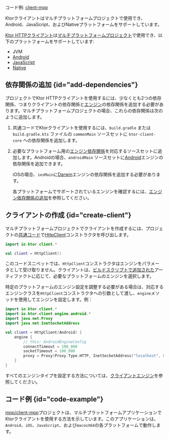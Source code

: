[//]: # (title: マルチプラットフォーム)

<tldr>
<p>
コード例: <a href="https://github.com/ktorio/ktor-samples/tree/main/client-mpp">client-mpp</a>
</p>
</tldr>

<link-summary>
Ktorクライアントはマルチプラットフォームプロジェクトで使用でき、Android、JavaScript、およびNativeプラットフォームをサポートしています。
</link-summary>

[Ktor HTTPクライアント](client-create-and-configure.md)は[マルチプラットフォームプロジェクト](https://kotlinlang.org/docs/multiplatform.html)で使用でき、以下のプラットフォームをサポートしています:
* JVM
* [Android](https://kotlinlang.org/docs/android-overview.html)
* [JavaScript](https://kotlinlang.org/docs/js-overview.html)
* [Native](https://kotlinlang.org/docs/native-overview.html)

## 依存関係の追加 {id="add-dependencies"}
プロジェクトでKtor HTTPクライアントを使用するには、少なくとも2つの依存関係、つまりクライアントの依存関係と[エンジン](client-engines.md)の依存関係を追加する必要があります。マルチプラットフォームプロジェクトの場合、これらの依存関係は次のように追加します。
1. 共通コードでKtorクライアントを使用するには、`build.gradle` または `build.gradle.kts` ファイルの `commonMain` ソースセットに `ktor-client-core` への依存関係を追加します。
   <var name="platform_name" value="common"/>
   <var name="artifact_name" value="ktor-client-core"/>
   <Tabs group="languages">
       <TabItem title="Gradle (Kotlin)" group-key="kotlin">
           <code-block lang="Kotlin" code="               val %platform_name%Main by getting {&#10;                   dependencies {&#10;                       implementation(&quot;io.ktor:%artifact_name%:$ktor_version&quot;)&#10;                   }&#10;               }"/>
       </TabItem>
       <TabItem title="Gradle (Groovy)" group-key="groovy">
           <code-block lang="Groovy" code="               %platform_name%Main {&#10;                   dependencies {&#10;                       implementation &quot;io.ktor:%artifact_name%:$ktor_version&quot;&#10;                   }&#10;               }"/>
       </TabItem>
   </Tabs>
2. 必要なプラットフォーム用の[エンジン依存関係](client-engines.md#dependencies)を対応するソースセットに追加します。Androidの場合、`androidMain` ソースセットに[Android](client-engines.md#android)エンジンの依存関係を追加できます。
   <var name="platform_name" value="android"/>
   <var name="artifact_name" value="ktor-client-android"/>
   <Tabs group="languages">
       <TabItem title="Gradle (Kotlin)" group-key="kotlin">
           <code-block lang="Kotlin" code="               val %platform_name%Main by getting {&#10;                   dependencies {&#10;                       implementation(&quot;io.ktor:%artifact_name%:$ktor_version&quot;)&#10;                   }&#10;               }"/>
       </TabItem>
       <TabItem title="Gradle (Groovy)" group-key="groovy">
           <code-block lang="Groovy" code="               %platform_name%Main {&#10;                   dependencies {&#10;                       implementation &quot;io.ktor:%artifact_name%:$ktor_version&quot;&#10;                   }&#10;               }"/>
       </TabItem>
   </Tabs>
   
   iOSの場合、`iosMain`に[Darwin](client-engines.md#darwin)エンジンの依存関係を追加する必要があります。
   <var name="platform_name" value="ios"/>
   <var name="artifact_name" value="ktor-client-darwin"/>
   <Tabs group="languages">
       <TabItem title="Gradle (Kotlin)" group-key="kotlin">
           <code-block lang="Kotlin" code="               val %platform_name%Main by getting {&#10;                   dependencies {&#10;                       implementation(&quot;io.ktor:%artifact_name%:$ktor_version&quot;)&#10;                   }&#10;               }"/>
       </TabItem>
       <TabItem title="Gradle (Groovy)" group-key="groovy">
           <code-block lang="Groovy" code="               %platform_name%Main {&#10;                   dependencies {&#10;                       implementation &quot;io.ktor:%artifact_name%:$ktor_version&quot;&#10;                   }&#10;               }"/>
       </TabItem>
   </Tabs>
   
   各プラットフォームでサポートされているエンジンを確認するには、[エンジン依存関係の追加](client-engines.md#dependencies)を参照してください。

## クライアントの作成 {id="create-client"}
マルチプラットフォームプロジェクトでクライアントを作成するには、プロジェクトの[共通コード](https://kotlinlang.org/docs/mpp-discover-project.html#source-sets)で[HttpClient](https://api.ktor.io/ktor-client/ktor-client-core/io.ktor.client/-http-client/index.html)コンストラクタを呼び出します。

```kotlin
import io.ktor.client.*

val client = HttpClient()
```

このコードスニペットでは、`HttpClient`コンストラクタはエンジンをパラメータとして受け取りません。クライアントは、[ビルドスクリプトで追加された](#add-dependencies)アーティファクトに応じて、必要なプラットフォームのエンジンを選択します。

特定のプラットフォームのエンジン設定を調整する必要がある場合は、対応するエンジンクラスを`HttpClient`コンストラクタへの引数として渡し、`engine`メソッドを使用してエンジンを設定します。例：
```kotlin
import io.ktor.client.*
import io.ktor.client.engine.android.*
import java.net.Proxy
import java.net.InetSocketAddress

val client = HttpClient(Android) {
    engine {
        // this: AndroidEngineConfig
        connectTimeout = 100_000
        socketTimeout = 100_000
        proxy = Proxy(Proxy.Type.HTTP, InetSocketAddress("localhost", 8080))
    }
}
```

すべてのエンジンタイプを設定する方法については、[クライアントエンジン](client-engines.md)を参照してください。

## コード例 {id="code-example"}

[mpp/client-mpp](https://github.com/ktorio/ktor-samples/tree/main/client-mpp)プロジェクトは、マルチプラットフォームアプリケーションでKtorクライアントを使用する方法を示しています。このアプリケーションは、`Android`、`iOS`、`JavaScript`、および`macosX64`の各プラットフォームで動作します。